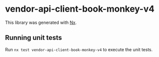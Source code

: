 # vendor-api-client-book-monkey-v4

This library was generated with [Nx](https://nx.dev).

## Running unit tests

Run `nx test vendor-api-client-book-monkey-v4` to execute the unit tests.
